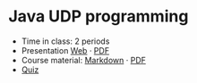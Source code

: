 # Java UDP programming

- Time in class: 2 periods
- Presentation
  [Web](https://heig-vd-dai-course.github.io/heig-vd-dai-course/14-java-udp-programming/)
  ·
  [PDF](https://heig-vd-dai-course.github.io/heig-vd-dai-course/14-java-udp-programming/14-java-udp-programming-presentation.pdf)
- Course material: [Markdown](./COURSE_MATERIAL.md) ·
  [PDF](https://heig-vd-dai-course.github.io/heig-vd-dai-course/14-java-udp-programming/14-java-udp-programming-course-material.pdf)
- [Quiz](https://quiz.beescreens.ch/quiz?url=https://raw.githubusercontent.com/heig-vd-dai-course/heig-vd-dai-course/main/14-java-udp-programming/quiz.yaml)
